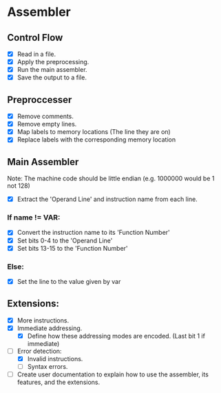 # Assembler

## Control Flow
- [X] Read in a file.
- [X] Apply the preprocessing.
- [X] Run the main assembler.
- [X] Save the output to a file.

## Preproccesser

- [X] Remove comments.
- [X] Remove empty lines.
- [X] Map labels to memory locations (The line they are on)
- [X] Replace labels with the corresponding memory location 

## Main Assembler
Note: The machine code should be little endian (e.g. 1000000 would be 1 not 128)
- [X] Extract the 'Operand Line' and instruction name from each line.
### If name != VAR:
   - [X] Convert the instruction name to its 'Function Number'
   - [X] Set bits 0-4 to the 'Operand Line'
   - [X] Set bits 13-15 to the 'Function Number'
### Else:
   - [X] Set the line to the value given by var

## Extensions:

- [X] More instructions.
- [X] Immediate addressing.
   - [X] Define how these addressing modes are encoded. (Last bit 1 if immediate)

- [ ] Error detection:
   - [X] Invalid instructions. 
   - [ ] Syntax errors.

- [ ] Create user documentation to explain how to use the assembler, its features, and the extensions.